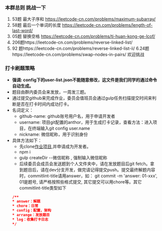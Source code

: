 ### 本群总则 挑战一下
1.  53题 最大子序和 https://leetcode-cn.com/problems/maximum-subarray/
2.  58题 最后一个单词的长度 https://leetcode-cn.com/problems/length-of-last-word/
3.  05题 替换空格 https://leetcode-cn.com/problems/ti-huan-kong-ge-lcof/
4. 206题https://leetcode-cn.com/problems/reverse-linked-list/
5. 92 题https://leetcode-cn.com/problems/reverse-linked-list-ii/
6.24题https://leetcode-cn.com/problems/swap-nodes-in-pairs/
欢迎挑战

### 打卡刷题策略
* **强调: config下的user-list.json不能随意修改，这文件是我们同学的通过命令自动生成。**
* 题目由群内委员会来发放，一周发三题。
* 通过提交github来完成作业，委员会值班员会通过gulp任务扫描提交时间来判断是否在打卡时间内成功打卡。  
* 名词定义：  
    * github-name: github账号用户名，用于申请开发者
    * username: 项目git配置的anthor，用于生成打卡记录，查看方法：进入项目，在终端输入git config user.name
    * nickname: 微信昵称，用于识别身份
* 具体方法如下： 
    * 先clone[作业项目](git@github.com:kaeryehaowan/code-war.git),并申请成为开发者。
    * npm i
    * gulp createDir --微信昵称 , 强制输入微信昵称
    * 后续委员会成员会发送题到个人文件夹中，请在发放题目后git fetch。拿到题目后，请在dev分支开发，做完请记得提交push。提交最终解题内容时，commitlint-title请用answer，如： git commit -m 'answer: 01-xxx', 01是题号, 请严格按照些格式提交, 其它提交可以用chore等。其它commitlint-title类型如下
    ```json
    /**
    * answer：解题
    * chore：日常
    * config：配置，架构
    * arrange：发放题目
    * log：收集打卡日志
    */
    ```
